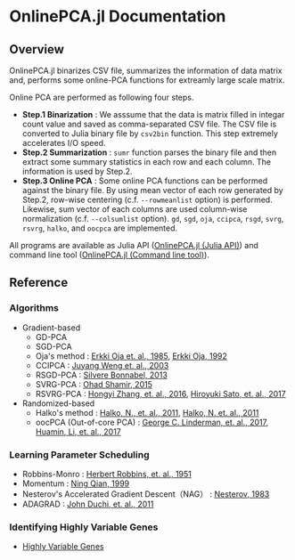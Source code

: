 # OnlinePCA.jl Documentation
## Overview
OnlinePCA.jl binarizes CSV file, summarizes the information of data matrix and, performs some online-PCA functions for extreamly large scale matrix.

Online PCA are performed as following four steps.

- **Step.1 Binarization** : We asssume that the data is matrix filled in integar count value and saved as comma-separated CSV file. The CSV file is converted to Julia binary file by `csv2bin` function. This step extremely accelerates I/O speed.
- **Step.2 Summarization** : `sumr` function parses the binary file and then extract some summary statistics in each row and each column. The information is used by Step.2.
- **Step.3 Online PCA** : Some online PCA functions can be performed against the binary file. By using mean vector of each row generated by Step.2, row-wise centering (c.f. `--rowmeanlist` option) is performed. Likewise, sum vector of each columns are used column-wise normalization (c.f. `--colsumlist` option). `gd`, `sgd`, `oja`, `ccipca`, `rsgd`, `svrg`, `rsvrg`, `halko`, and `oocpca` are implemented.

All programs are available as Julia API ([OnlinePCA.jl (Julia API)](@ref)) and command line tool ([OnlinePCA.jl (Command line tool)](@ref)).

## Reference
### Algorithms
- Gradient-based
	- GD-PCA
	- SGD-PCA
	- Oja's method : [Erkki Oja et. al., 1985](https://www.sciencedirect.com/science/article/pii/0022247X85901313), [Erkki Oja, 1992](https://www.sciencedirect.com/science/article/pii/S0893608005800899)
	- CCIPCA : [Juyang Weng et. al., 2003](http://citeseerx.ist.psu.edu/viewdoc/download?doi=10.1.1.7.5665&rep=rep1&type=pdf)
	- RSGD-PCA : [Silvere Bonnabel, 2013](https://arxiv.org/abs/1111.5280)
	- SVRG-PCA : [Ohad Shamir, 2015](http://proceedings.mlr.press/v37/shamir15.pdf)
	- RSVRG-PCA : [Hongyi Zhang, et. al., 2016](http://papers.nips.cc/paper/6515-riemannian-svrg-fast-stochastic-optimization-on-riemannian-manifolds.pdf), [Hiroyuki Sato, et. al., 2017](https://arxiv.org/abs/1702.05594)
- Randomized-based
	- Halko's method : [Halko, N., et. al., 2011](https://arxiv.org/abs/0909.4061), [Halko, N. et. al., 2011](https://epubs.siam.org/doi/abs/10.1137/100804139)
	- oocPCA (Out-of-core PCA) : [George C. Linderman, et. al., 2017](https://arxiv.org/abs/1712.09005), [Huamin, Li, et. al., 2017](https://www.ncbi.nlm.nih.gov/pmc/articles/PMC5625842/)

### Learning Parameter Scheduling
- Robbins-Monro : [Herbert Robbins, et. al., 1951](https://projecteuclid.org/download/pdf_1/euclid.aoms/1177729586)
- Momentum : [Ning Qian, 1999](http://citeseerx.ist.psu.edu/viewdoc/download?doi=10.1.1.57.5612&rep=rep1&type=pdf)
- Nesterov's Accelerated Gradient Descent（NAG） : [Nesterov, 1983](https://scholar.google.com/scholar?cluster=9343343034975135646&hl=en&oi=scholarr)
- ADAGRAD : [John Duchi, et. al., 2011](http://www.jmlr.org/papers/volume12/duchi11a/duchi11a.pdf)

### Identifying Highly Variable Genes
- [Highly Variable Genes](http://pklab.med.harvard.edu/scw2014/subpop_tutorial.html)
